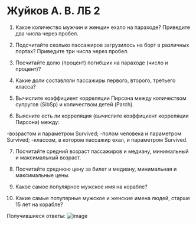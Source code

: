 # Жуйков А. В. ЛБ 2
1. Какое количество мужчин и женщин ехало на параходе? Приведите два числа через пробел.

2. Подсчитайте сколько пассажиров загрузилось на борт в различных портах? Приведите три числа через пробел.

3. Посчитайте долю (процент) погибших на параходе (число и процент)?

4. Какие доли составляли пассажиры первого, второго, третьего класса?

5. Вычислите коэффициент корреляции Пирсона между количеством супругов (SibSp) и количеством детей (Parch).

6. Выясните есть ли корреляция (вычислите коэффициент корреляции Пирсона) между:

-возрастом и параметром Survived;
-полом человека и параметром Survived;
-классом, в котором пассажир ехал, и параметром Survived.

7. Посчитайте средний возраст пассажиров и медиану, минимальный и максимальный возраст.

8. Посчитайте среднюю цену за билет и медиану, минимальная и максимальные цены.

9. Какое самое популярное мужское имя на корабле?

10. Какие самые популярные мужское и женские имена людей, старше 15 лет на корабле?

Получившиеся ответы:
![image](https://github.com/user-attachments/assets/1ad614ba-fe2d-4289-b852-2d86e1a0ca8d)
